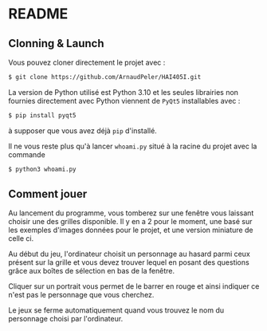 # README

## Clonning & Launch

Vous pouvez cloner directement le projet avec :

```bash
$ git clone https://github.com/ArnaudPeler/HAI405I.git
```

La version de Python utilisé est Python 3.10 et les seules librairies non fournies directement avec Python viennent de `PyQt5` installables avec :

``` bash
$ pip install pyqt5
```

à supposer que vous avez déjà `pip` d'installé.

Il ne vous reste plus qu'à lancer `whoami.py` situé à la racine du projet avec la commande

```bash
$ python3 whoami.py
```



## Comment jouer

Au lancement du programme, vous tomberez sur une fenêtre vous laissant choisir une des grilles disponible. Il y en a 2 pour le moment, une basé sur les exemples d'images données pour le projet, et une version miniature de celle ci.

Au début du jeu, l'ordinateur choisit un personnage au hasard parmi ceux présent sur la grille et vous devez trouver lequel en posant des questions grâce aux boîtes de sélection en bas de la fenêtre.

Cliquer sur un portrait vous permet de le barrer en rouge et ainsi indiquer ce n'est pas le personnage que vous cherchez.

Le jeux se ferme automatiquement quand vous trouvez le nom du personnage choisi par l'ordinateur.
